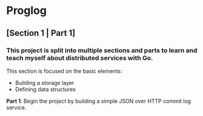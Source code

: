 # Proglog
## [Section 1 | Part 1]
### This project is split into multiple sections and parts to learn and teach myself about distributed services with Go.
This section is focused on the basic elements:
 - Building a storage layer
 - Defining data structures
 
 **Part 1**: Begin the project by building a simple JSON over HTTP commit log service.
